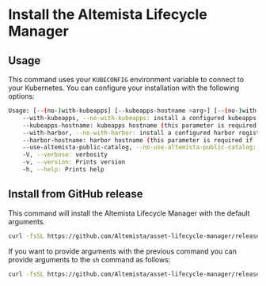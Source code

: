 # Install the Altemista Lifecycle Manager
## Usage
This command uses your `KUBECONFIG` environment variable to connect to your Kubernetes. You can configure your installation with the following options:

```bash
Usage: [--(no-)with-kubeapps] [--kubeapps-hostname <arg>] [--(no-)with-harbor] [--harbor-hostname <arg>] [--(no-)use-altemista-public-catalog] [-V|--verbose] [-v|--version] [-h|--help]
    --with-kubeapps, --no-with-kubeapps: install a configured kubeapps marketplace which sync assets from altemista public catalog by default (off by default)
    --kubeapps-hostname: kubeapps hostname (this parameter is required if 'with-kubeapps' flag is marked) (no default)
    --with-harbor, --no-with-harbor: install a configured harbor registry to allow publish own private assets in kubeapps marketplace (off by default)
    --harbor-hostname: harbor hostname (this parameter is required if 'with-harbor' flag is marked) (no default)
    --use-altemista-public-catalog, --no-use-altemista-public-catalog: sync altemista public catalog with kubeapps marketplace (on by default)
    -V, --verbose: verbosity
    -v, --version: Prints version
    -h, --help: Prints help
```

## Install from GitHub release 
This command will install the Altemista Lifecycle Manager with the default arguments.
```bash
curl -fsSL https://github.com/Altemista/asset-lifecycle-manager/releases/latest/download/install.sh | sh
```

If you want to provide arguments with the previous command you can provide arguments to the `sh` command as follows:
```bash
curl -fsSL https://github.com/Altemista/asset-lifecycle-manager/releases/latest/download/install.sh | sh -s -- --with-kubeapps --kubeapps-hostname my-kubeapps.my-company.com --with-harbor --harbor-hostname my-harbor.my-company.com
```
